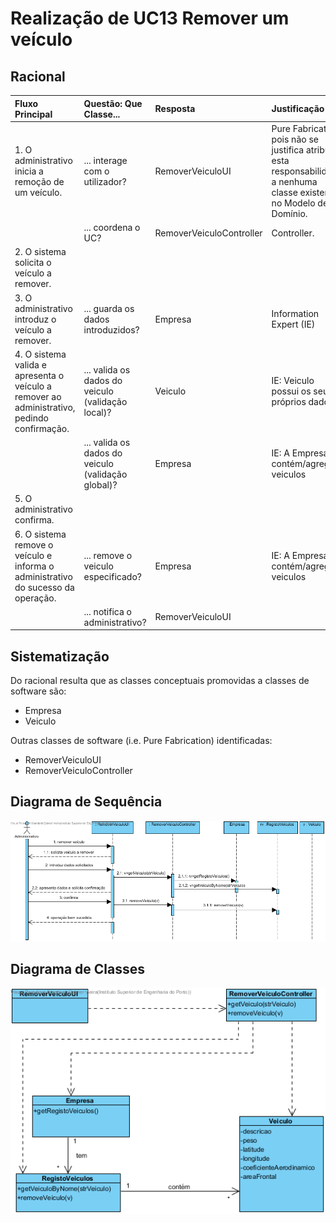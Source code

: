 # Realização de UC13 Remover um veículo

## Racional

| Fluxo Principal                                                                                        | Questão: Que Classe...                                      | Resposta                                       | Justificação                                                                                                         |
|:-------------------------------------------------------------------------------------------------------|:------------------------------------------------------------|:-----------------------------------------------|:---------------------------------------------------------------------------------------------------------------------|
| 1. O administrativo inicia a remoção de um veículo. | ... interage com o utilizador? | RemoverVeiculoUI                          | Pure Fabrication, pois não se justifica atribuir esta responsabilidade a nenhuma classe existente no Modelo de Domínio. |
|| ... coordena o UC?                                                                              | RemoverVeiculoController                                | Controller.                                    |                                                                                                                                                                                                            
| 2.	O sistema solicita o veículo a remover. |                  |                                                |                                                                                                                      |
| 3.	O administrativo introduz o veículo a remover.   | ... guarda os dados introduzidos?                    | Empresa                                     | Information Expert (IE)                                                                                              |
| 4.	 O sistema valida e apresenta o veículo a remover ao administrativo, pedindo confirmação.                                                             | ... valida os dados do veiculo (validação local)? | Veiculo                                     | IE: Veiculo possui os seus próprios dados                                                                                                                   |
|| ... valida os dados do veiculo (validação global)?                                           | Empresa                                               | IE: A Empresa contém/agrega veiculos |                                                                                                                      |
| 5. O administrativo confirma.                                                                    |                                                             |                                                |                                                                                                                      |
| 6.	O sistema remove o veículo e informa o administrativo do sucesso da operação.                           | ... remove o veiculo especificado?                            | Empresa                                 | IE: A Empresa contém/agrega veiculos                                                                 |
|| ... notifica o administrativo?                                                                                   | RemoverVeiculoUI                                        |                                                |                                                                                                                      |

## Sistematização ##

 Do racional resulta que as classes conceptuais promovidas a classes de software são:

 * Empresa
 * Veiculo

Outras classes de software (i.e. Pure Fabrication) identificadas:  

 * RemoverVeiculoUI  
 * RemoverVeiculoController

##	Diagrama de Sequência

![SD_UC13.png](SD_UC13.png)

##	Diagrama de Classes

![CD_UC13.png](CD_UC13.png)

